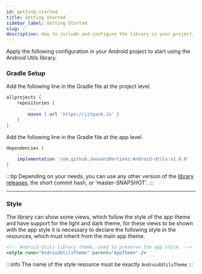 ```yaml
---
id: getting-started
title: Getting Started
sidebar_label: Getting Started
slug: /
description: How to include and configure the library in your project.
---
```


Apply the following configuration in your Android project to start using the Android Utils library.

### Gradle Setup

Add the following line in the Gradle file at the project level.

```gradle {4}
allprojects {
    repositories {
        ...
        maven { url 'https://jitpack.io' }
    }
}
```

Add the following line in the Gradle file at the app level.

```gradle {3}
dependencies {
    ...
    implementation 'com.github.JeovaniMartinez:Android-Utils:v1.0.0'
}
```

:::tip
Depending on your needs, you can use any other version of the [library releases,](https://github.com/JeovaniMartinez/Android-Utils/releases) the 
short commit hash, or 'master-SNAPSHOT'.
:::

---

### Style

The library can show some views, which follow the style of the app theme and have support for the light and dark theme, 
for these views to be shown with the app style it is necessary to declare the following style in the resources, which must 
inherit from the main app theme.

```xml
<!-- Android Utils library theme, used to preserve the app style. -->
<style name="AndroidUtilsTheme" parent="AppTheme" />
```

:::info
The name of the style resource must be exactly  `AndroidUtilsTheme`
:::

